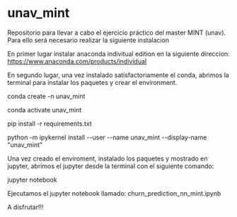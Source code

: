 # unav_mint
Repositorio para llevar a cabo el ejercicio práctico del master MINT (unav). Para ello será necesario realizar la siguiente instalacion

En primer lugar instalar anaconda indivitual edition en la siguiente direccion: https://www.anaconda.com/products/individual

En segundo lugar, una vez instalado satisfactoriamente el conda, abrimos la terminal para instalar los paquetes y crear el environment. 

conda create -n unav_mint

conda activate unav_mint

pip install -r requirements.txt

python -m ipykernel install --user --name unav_mint --display-name "unav_mint"

Una vez creado el enviroment, instalado los paquetes y mostrado en jupyter, abrimos el jupyter desde la terminal con el siguiente comando:

jupyter notebook

Ejecutamos el jupyter notebook llamado: churn_prediction_nn_mint.ipynb

A disfrutar!!!
